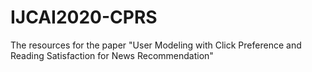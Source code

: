 # IJCAI2020-CPRS
The resources for the paper "User Modeling with Click Preference and Reading Satisfaction for News Recommendation"
